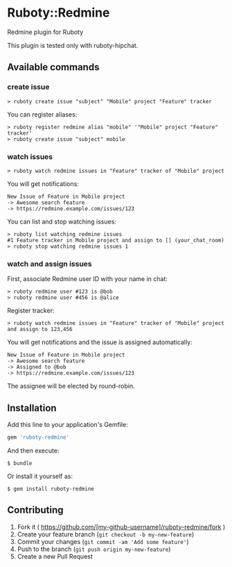 # Ruboty::Redmine

Redmine plugin for Ruboty

This plugin is tested only with ruboty-hipchat.

## Available commands

### create issue

```
> ruboty create issue "subject" "Mobile" project "Feature" tracker
```

You can register aliases:

```
> ruboty register redmine alias "mobile" '"Mobile" project "Feature" tracker'
> ruboty create issue "subject" mobile
```

### watch issues

```
> ruboty watch redmine issues in "Feature" tracker of "Mobile" project
```

You will get notifications:

```
New Issue of Feature in Mobile project
-> Awesome search feature
-> https://redmine.example.com/issues/123
```

You can list and stop watching issues:

```
> ruboty list watching redmine issues
#1 Feature tracker in Mobile project and assign to [] (your_chat_room)
> ruboty stop watching redmine issues 1
```

### watch and assign issues

First, associate Redmine user ID with your name in chat:

```
> ruboty redmine user #123 is @bob
> ruboty redmine user #456 is @alice
```

Register tracker:

```
> ruboty watch redmine issues in "Feature" tracker of "Mobile" project and assign to 123,456
```

You will get notifications and the issue is assigned automatically:

```
New Issue of Feature in Mobile project
-> Awesome search feature
-> Assigned to @bob
-> https://redmine.example.com/issues/123
```

The assignee will be elected by round-robin.

## Installation

Add this line to your application's Gemfile:

```ruby
gem 'ruboty-redmine'
```

And then execute:

    $ bundle

Or install it yourself as:

    $ gem install ruboty-redmine

## Contributing

1. Fork it ( https://github.com/[my-github-username]/ruboty-redmine/fork )
2. Create your feature branch (`git checkout -b my-new-feature`)
3. Commit your changes (`git commit -am 'Add some feature'`)
4. Push to the branch (`git push origin my-new-feature`)
5. Create a new Pull Request
